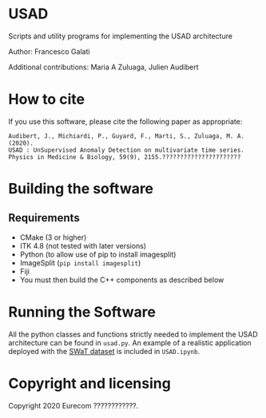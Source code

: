 # USAD

Scripts and utility programs for implementing the USAD architecture

Author: Francesco Galati

Additional contributions: Maria A Zuluaga, Julien Audibert

# How to cite

If you use this software, please cite the following paper as appropriate:

    Audibert, J., Michiardi, P., Guyard, F., Marti, S., Zuluaga, M. A. (2020).
    USAD : UnSupervised Anomaly Detection on multivariate time series.
    Physics in Medicine & Biology, 59(9), 2155.??????????????????????

# Building the software

## Requirements
 * CMake (3 or higher)
 * ITK 4.8 (not tested with later versions)
 * Python (to allow use of pip to install imagesplit)
 * ImageSplit (`pip install imagesplit`)
 * Fiji
 * You must then build the C++ components as described below

# Running the Software

All the python classes and functions strictly needed to implement the USAD architecture can be found in `usad.py`.
An example of a realistic application deployed with the [SWaT dataset] is included in `USAD.ipynb`.

# Copyright and licensing

Copyright 2020 Eurecom ????????????.

[SWaT dataset]: https://itrust.sutd.edu.sg/itrust-labs_datasets/dataset_info/#swat
